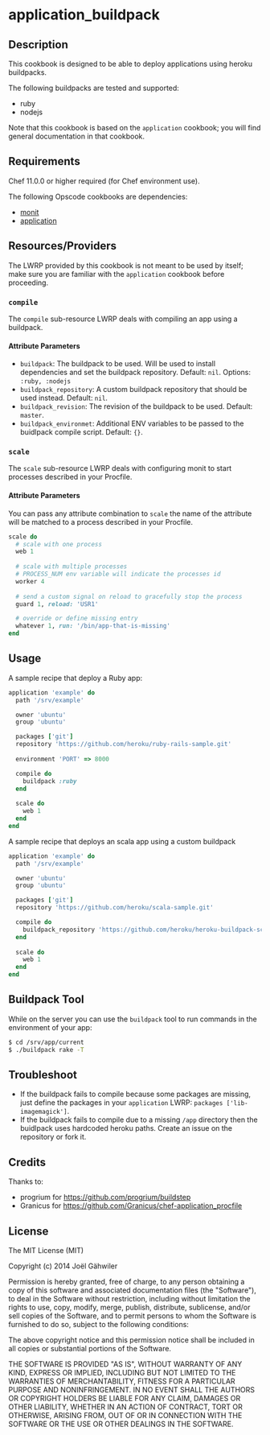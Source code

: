 # application\_buildpack

## Description

This cookbook is designed to be able to deploy applications using heroku buildpacks.

The following buildpacks are tested and supported:

* ruby
* nodejs

Note that this cookbook is based on the `application` cookbook; you will find general documentation in that cookbook.

## Requirements

Chef 11.0.0 or higher required (for Chef environment use).

The following Opscode cookbooks are dependencies:

* [monit](https://github.com/phlipper/chef-monit)
* [application](https://github.com/poise/application)

## Resources/Providers

The LWRP provided by this cookbook is not meant to be used by itself; make sure you are familiar with the `application` cookbook before proceeding.

### `compile`

The `compile` sub-resource LWRP deals with compiling an app using a buildpack.

#### Attribute Parameters

- `buildpack`: The buildpack to be used. Will be used to install dependencies and set the buildpack repository. Default: `nil`. Options: `:ruby, :nodejs`
- `buildpack_repository`: A custom buildpack repository that should be used instead. Default: `nil`.
- `buildpack_revision`: The revision of the buildpack to be used. Default: `master`.
- `buildpack_environmet`: Additional ENV variables to be passed to the buidlpack compile script. Default: `{}`.

### `scale`

The `scale` sub-resource LWRP deals with configuring monit to start processes described in your Procfile.

#### Attribute Parameters

You can pass any attribute combination to `scale` the name of the attribute will be matched to a process described in your Procfile.

```ruby
scale do
  # scale with one process
  web 1
  
  # scale with multiple processes
  # PROCESS_NUM env variable will indicate the processes id
  worker 4
  
  # send a custom signal on reload to gracefully stop the process
  guard 1, reload: 'USR1'

  # override or define missing entry
  whatever 1, run: '/bin/app-that-is-missing'
end
```

## Usage

A sample recipe that deploy a Ruby app:

```ruby
application 'example' do
  path '/srv/example'

  owner 'ubuntu'
  group 'ubuntu'

  packages ['git']
  repository 'https://github.com/heroku/ruby-rails-sample.git'
  
  environment 'PORT' => 8000

  compile do
    buildpack :ruby
  end
  
  scale do
    web 1
  end
end
```

A sample recipe that deploys an scala app using a custom buildpack

```ruby
application 'example' do
  path '/srv/example'

  owner 'ubuntu'
  group 'ubuntu'

  packages ['git']
  repository 'https://github.com/heroku/scala-sample.git'

  compile do
    buildpack_repository 'https://github.com/heroku/heroku-buildpack-scala.git'
  end
  
  scale do
    web 1
  end
end
```

## Buildpack Tool

While on the server you can use the `buildpack` tool to run commands in the environment of your app:

```bash
$ cd /srv/app/current
$ ./buildpack rake -T
```

## Troubleshoot

- If the buildpack fails to compile because some packages are missing, just define the packages in your `application` LWRP: `packages ['lib-imagemagick']`.
- If the buildpack fails to compile due to a missing `/app` directory then the buidlpack uses hardcoded heroku paths. Create an issue on the repository or fork it. 

## Credits

Thanks to:

* progrium for <https://github.com/progrium/buildstep>
* Granicus for <https://github.com/Granicus/chef-application_procfile>

## License

The MIT License (MIT)

Copyright (c) 2014 Joël Gähwiler

Permission is hereby granted, free of charge, to any person obtaining a copy
of this software and associated documentation files (the "Software"), to deal
in the Software without restriction, including without limitation the rights
to use, copy, modify, merge, publish, distribute, sublicense, and/or sell
copies of the Software, and to permit persons to whom the Software is
furnished to do so, subject to the following conditions:

The above copyright notice and this permission notice shall be included in
all copies or substantial portions of the Software.

THE SOFTWARE IS PROVIDED "AS IS", WITHOUT WARRANTY OF ANY KIND, EXPRESS OR
IMPLIED, INCLUDING BUT NOT LIMITED TO THE WARRANTIES OF MERCHANTABILITY,
FITNESS FOR A PARTICULAR PURPOSE AND NONINFRINGEMENT. IN NO EVENT SHALL THE
AUTHORS OR COPYRIGHT HOLDERS BE LIABLE FOR ANY CLAIM, DAMAGES OR OTHER
LIABILITY, WHETHER IN AN ACTION OF CONTRACT, TORT OR OTHERWISE, ARISING FROM,
OUT OF OR IN CONNECTION WITH THE SOFTWARE OR THE USE OR OTHER DEALINGS IN
THE SOFTWARE.
